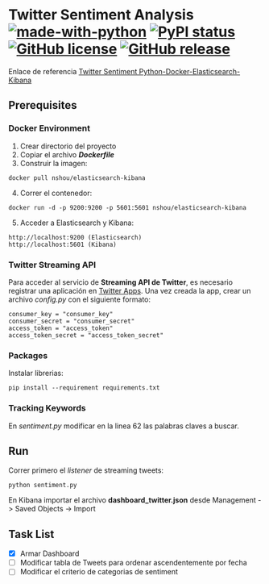 # Twitter Sentiment Analysis [![made-with-python](https://img.shields.io/badge/Made%20with-Python-1f425f.svg)](https://www.python.org/) [![PyPI status](https://img.shields.io/pypi/status/ansicolortags.svg)](https://pypi.python.org/pypi/ansicolortags/) [![GitHub license](https://img.shields.io/github/license/Naereen/StrapDown.js.svg)](https://github.com/Naereen/StrapDown.js/blob/master/LICENSE) [![GitHub release](https://img.shields.io/github/release/Naereen/StrapDown.js.svg)](https://GitHub.com/Naereen/StrapDown.js/releases/)

Enlace de referencia [Twitter Sentiment Python-Docker-Elasticsearch-Kibana](https://realpython.com/twitter-sentiment-python-docker-elasticsearch-kibana/)

## Prerequisites

### Docker Environment

1. Crear directorio del proyecto
2. Copiar el archivo **_Dockerfile_**
3. Construir la imagen:
```
docker pull nshou/elasticsearch-kibana
```
4. Correr el contenedor:
```
docker run -d -p 9200:9200 -p 5601:5601 nshou/elasticsearch-kibana
```
5. Acceder a Elasticsearch y Kibana:
```
http://localhost:9200 (Elasticsearch)
http://localhost:5601 (Kibana)
```

### Twitter Streaming API

Para acceder al servicio de **Streaming API de Twitter**, es necesario registrar una aplicación en [Twitter Apps](http://apps.twitter.com).
Una vez creada la app, crear un archivo *config.py* con el siguiente formato:
```
consumer_key = "consumer_key"
consumer_secret = "consumer_secret"
access_token = "access_token"
access_token_secret = "access_token_secret"
```

### Packages

Instalar librerias:
```
pip install --requirement requirements.txt
```

### Tracking Keywords

En *sentiment.py* modificar en la linea 62 las palabras claves a buscar.

## Run

Correr primero el *listener* de streaming tweets:
```
python sentiment.py
```

En Kibana importar el archivo **dashboard_twitter.json** desde Management -> Saved Objects -> Import

## Task List

- [x] Armar Dashboard
- [ ] Modificar tabla de Tweets para ordenar ascendentemente por fecha
- [ ] Modificar el criterio de categorias de sentiment
